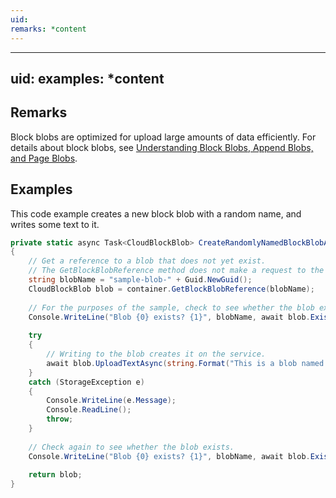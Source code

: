 ```yaml
---
uid: 
remarks: *content
---
```

---
uid: 
examples: *content
---
## Remarks  
 Block blobs are optimized for upload large amounts of data efficiently. For details about block blobs, see [Understanding Block Blobs, Append Blobs, and Page Blobs](../Topic/Understanding%20Block%20Blobs,%20Append%20Blobs,%20and%20Page%20Blobs.md).  
  
## Examples  
 This code example creates a new block blob with a random name, and writes some text to it.  
  
```c#  
private static async Task<CloudBlockBlob> CreateRandomlyNamedBlockBlobAsync(CloudBlobContainer container)  
{  
    // Get a reference to a blob that does not yet exist.  
    // The GetBlockBlobReference method does not make a request to the service, but only creates the object in memory.  
    string blobName = "sample-blob-" + Guid.NewGuid();  
    CloudBlockBlob blob = container.GetBlockBlobReference(blobName);  
  
    // For the purposes of the sample, check to see whether the blob exists.  
    Console.WriteLine("Blob {0} exists? {1}", blobName, await blob.ExistsAsync());  
  
    try  
    {  
        // Writing to the blob creates it on the service.  
        await blob.UploadTextAsync(string.Format("This is a blob named {0}", blobName));  
    }  
    catch (StorageException e)  
    {  
        Console.WriteLine(e.Message);  
        Console.ReadLine();  
        throw;  
    }  
  
    // Check again to see whether the blob exists.  
    Console.WriteLine("Blob {0} exists? {1}", blobName, await blob.ExistsAsync());  
  
    return blob;  
}  
  
```